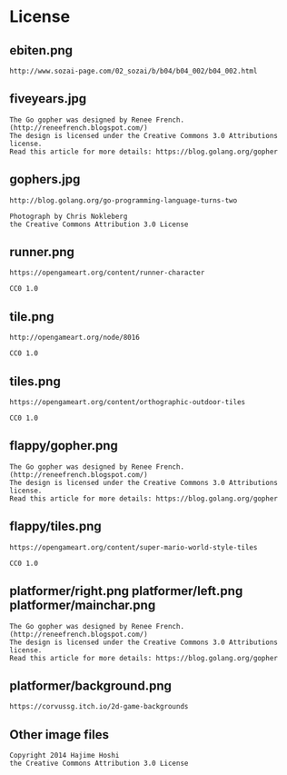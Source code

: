 # License

## ebiten.png

```
http://www.sozai-page.com/02_sozai/b/b04/b04_002/b04_002.html
```

## fiveyears.jpg

```
The Go gopher was designed by Renee French. (http://reneefrench.blogspot.com/)
The design is licensed under the Creative Commons 3.0 Attributions license.
Read this article for more details: https://blog.golang.org/gopher
```

## gophers.jpg

```
http://blog.golang.org/go-programming-language-turns-two

Photograph by Chris Nokleberg
the Creative Commons Attribution 3.0 License
```

## runner.png

```
https://opengameart.org/content/runner-character

CC0 1.0
```

## tile.png

```
http://opengameart.org/node/8016

CC0 1.0
```

## tiles.png

```
https://opengameart.org/content/orthographic-outdoor-tiles

CC0 1.0
```

## flappy/gopher.png

```
The Go gopher was designed by Renee French. (http://reneefrench.blogspot.com/)
The design is licensed under the Creative Commons 3.0 Attributions license.
Read this article for more details: https://blog.golang.org/gopher
```

## flappy/tiles.png

```
https://opengameart.org/content/super-mario-world-style-tiles

CC0 1.0
```

## platformer/right.png platformer/left.png platformer/mainchar.png

```
The Go gopher was designed by Renee French. (http://reneefrench.blogspot.com/)
The design is licensed under the Creative Commons 3.0 Attributions license.
Read this article for more details: https://blog.golang.org/gopher
```

## platformer/background.png

```
https://corvussg.itch.io/2d-game-backgrounds
```

## Other image files

```
Copyright 2014 Hajime Hoshi
the Creative Commons Attribution 3.0 License
```

